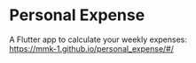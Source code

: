 # Personal Expense
A Flutter app to calculate your weekly expenses:  
https://mmk-1.github.io/personal_expense/#/

